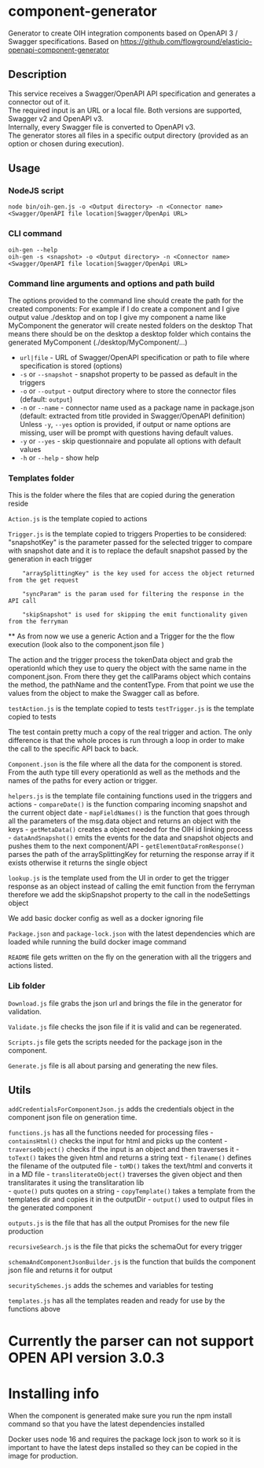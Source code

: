 # component-generator
Generator to create OIH integration components based on OpenAPI 3 / Swagger specifications. Based on https://github.com/flowground/elasticio-openapi-component-generator

## Description

This service receives a Swagger/OpenAPI API specification and generates a connector out of it.\
The required input is an URL or a local file. Both versions are supported, Swagger v2 and
OpenAPI v3.\
Internally, every Swagger file is converted to OpenAPI v3.\
The generator stores all files in a specific output directory (provided as an option or chosen during execution).

## Usage

### NodeJS script
```shell
node bin/oih-gen.js -o <Output directory> -n <Connector name> <Swagger/OpenAPI file location|Swagger/OpenApi URL> 
```
### CLI command
```shell
oih-gen --help
oih-gen -s <snapshot> -o <Output directory> -n <Connector name> <Swagger/OpenAPI file location|Swagger/OpenApi URL> 
```
### Command line arguments and options and path build
The options provided to the command line should create the path for the created components:
For example if I do create a component and I give output value ./desktop and on top I give my component a name like MyComponent the generator will create nested folders on the desktop
That means there should be on the desktop a desktop folder which contains the generated MyComponent (./desktop/MyComponent/...)

- `url|file` - URL of Swagger/OpenAPI specification or path to file where specification is stored
(options)
- `-s` or `--snapshot` - snapshot property to be passed as default in the triggers
- `-o` or `--output` - output directory where to store the connector files (default: `output`)
- `-n` or `--name` - connector name used as a package name in package.json (default: extracted from title provided in Swagger/OpenAPI definition)\
Unless `-y`, `--yes` option is provided, if output or name options are missing, user will be prompt with questions having default values.
- `-y` or `--yes` - skip questionnaire and populate all options with default values
- `-h` or `--help` - show help

### Templates folder

This is the folder where the files that are copied during the generation reside

`Action.js` is the template copied to actions

`Trigger.js` is the template copied to triggers
    Properties to be considered:
        "snapshotKey" is the parameter passed for the selected trigger to compare with snapshot date and it is to replace the default snapshot passed by the generation in each trigger
        
        "arraySplittingKey" is the key used for access the object returned from the get request
        
        "syncParam" is the param used for filtering the response in the API call
        
        "skipSnapshot" is used for skipping the emit functionality given from the ferryman
** As from now we use a generic Action and a Trigger for the the flow execution (look also to the component.json file )

The action and the trigger process the tokenData object and grab the operationId which they use to query the object with the same name in the component.json. From there they get the callParams object which contains the method, the pathName and the contentType. From that point we use the values from the object to make the Swagger call as before.

`testAction.js` is the template copied to tests
`testTrigger.js` is the template copied to tests

The test contain pretty much a copy of the real trigger and action. The only difference is that the whole proces is run through a loop in order to make the call to the specific API back to back.

`Component.json` is the file where all the data for the component is stored. From the auth type till every operationId as well as the methods and the names of the paths for every action or trigger. 


`helpers.js` is the template file containing functions used in the triggers and actions
        - `compareDate()` is the function comparing incoming snapshot and the current object date
        - `mapFieldNames()` is the function that goes through all the parameters of the msg.data object and returns an object with the keys
        - `getMetaData()` creates a object needed for the OIH id linking process
        - `dataAndSnapshot()` emits the events for the data and snapshot objects and pushes them to the next component/API
        - `getElementDataFromResponse()` parses the path of the arraySplittingKey for returning the response array if it exists otherwise it returns the single object

`lookup.js` is the template used from the UI in order to get the trigger response as an object instead of calling the emit function from the ferryman therefore we add the skipSnapshot property to the call in the nodeSettings object

We add basic docker config as well as a docker ignoring file

`Package.json` and `package-lock.json` with the latest dependencies which are loaded while running the build docker image command

`README` file gets written on the fly on the generation with all the triggers and actions listed.

### Lib folder

`Download.js` file grabs the json url and brings the file in the generator for validation.

`Validate.js` file checks the json file if it is valid and can be regenerated.

`Scripts.js` file gets the scripts needed for the package json in the component.

`Generate.js` file is all about parsing and generating the new files. 

## Utils

 `addCredentialsForComponentJson.js` adds the credentials object in the component json file on generation time.
 
 `functions.js` has all the functions needed for processing files 
    - `containsHtml()` checks the input for html and picks up the content
    - `traverseObject()` checks if the input is an object and then traverses it 
    - `toText()` takes the given html and returns a string text
    - `filename()` defines the filename of the outputed file
    - `toMD()` takes the text/html and converts it in a MD file
    - `transliterateObject()` traverses the given object and then translitarates it using the translitaration lib  
    - `quote()` puts quotes on a string 
    - `copyTemplate()` takes a template from the templates dir and copies it in the outputDir
    - `output()` used to output files in the generated component

 `outputs.js` is the file that has all the output Promises for the new file production

 `recursiveSearch.js` is the file that picks the schemaOut for every trigger
 
 `schemaAndComponentJsonBuilder.js` is the function that builds the component json file and returns it for output
 
 `securitySchemes.js` adds the schemes and variables for testing
 
 `templates.js` has all the templates readen and ready for use by the functions above

# Currently the parser can not support OPEN API version 3.0.3

# Installing info

When the component is generated make sure you run the npm install command so that you have the latest dependencies installed

Docker uses node 16 and requires the package lock json to work so it is important to have the latest deps installed so they can be copied in the image for production.



<!-- #### Install npm package

##### Install package and require module to use it as a library
```shell
npm install -g oih-openapi-component-generation
```

```
require('oih-openapi-component-generation').eioGen();

const {download, validate, generate} = require('oih-openapi-component-generation');
``` -->

<!-- ##### Install globally to use it as a CLI
```shell
npm install -g oih-openapi-component-generation
oih-gen -h
``` -->
